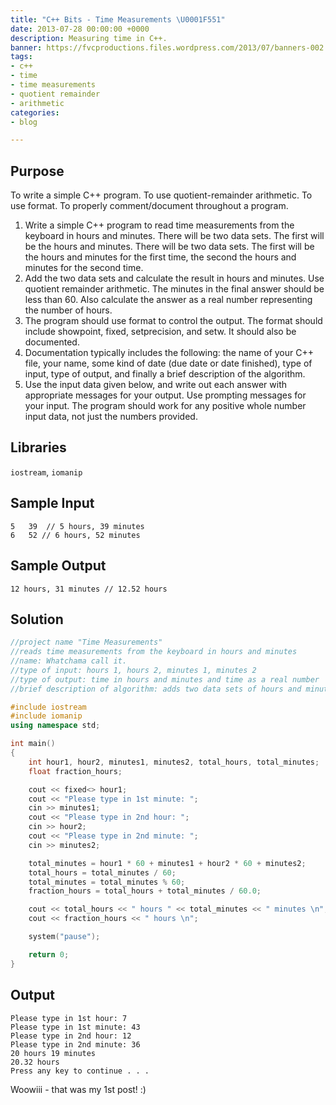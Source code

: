 ```yaml
---
title: "C++ Bits - Time Measurements \U0001F551"
date: 2013-07-28 00:00:00 +0000
description: Measuring time in C++.
banner: https://fvcproductions.files.wordpress.com/2013/07/banners-002.jpg?w=1024&h=436&crop=1
tags:
- c++
- time
- time measurements
- quotient remainder
- arithmetic
categories:
- blog

---
```

## Purpose

To write a simple C++ program. To use quotient-remainder arithmetic. To use format. To properly comment/document throughout a program.

1. Write a simple C++ program to read time measurements from the keyboard in hours and minutes. There will be two data sets. The first will be the hours and minutes. There will be two data sets. The first will be the hours and minutes for the first time, the second the hours and minutes for the second time.
2. Add the two data sets and calculate the result in hours and minutes. Use quotient remainder arithmetic. The minutes in the final answer should be less than 60. Also calculate the answer as a real number representing the number of hours.
3. The program should use format to control the output. The format should include showpoint, fixed, setprecision, and setw. It should also be documented.
4. Documentation typically includes the following: the name of your C++ file, your name, some kind of date (due date or date finished), type of input, type of output, and finally a brief description of the algorithm.
5. Use the input data given below, and write out each answer with appropriate messages for your output. Use prompting messages for your input. The program should work for any positive whole number input data, not just the numbers provided.

## Libraries

`iostream`, `iomanip`

## Sample Input

```text
5   39  // 5 hours, 39 minutes
6   52 // 6 hours, 52 minutes
```

## Sample Output

```text
12 hours, 31 minutes // 12.52 hours
```

## Solution

```c++
//project name "Time Measurements"
//reads time measurements from the keyboard in hours and minutes
//name: Whatchama call it.
//type of input: hours 1, hours 2, minutes 1, minutes 2
//type of output: time in hours and minutes and time as a real number
//brief description of algorithm: adds two data sets of hours and minutes

#include iostream
#include iomanip
using namespace std;

int main()
{
    int hour1, hour2, minutes1, minutes2, total_hours, total_minutes;
    float fraction_hours;

    cout << fixed<> hour1;
    cout << "Please type in 1st minute: ";
    cin >> minutes1;
    cout << "Please type in 2nd hour: ";
    cin >> hour2;
    cout << "Please type in 2nd minute: ";
    cin >> minutes2;

    total_minutes = hour1 * 60 + minutes1 + hour2 * 60 + minutes2;
    total_hours = total_minutes / 60;
    total_minutes = total_minutes % 60;
    fraction_hours = total_hours + total_minutes / 60.0;

    cout << total_hours << " hours " << total_minutes << " minutes \n";
    cout << fraction_hours << " hours \n";

    system("pause");

    return 0;
}
```

## Output

```text
Please type in 1st hour: 7
Please type in 1st minute: 43
Please type in 2nd hour: 12
Please type in 2nd minute: 36
20 hours 19 minutes
20.32 hours
Press any key to continue . . .
```

Woowiii - that was my 1st post! :)
